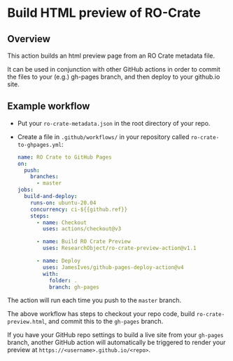 # Build HTML preview of RO-Crate

## Overview

This action builds an html preview page from an RO Crate metadata file.

It can be used in conjunction with other GitHub actions in order to
commit the files to your (e.g.) gh-pages branch,
and then deploy to your github.io site.

## Example workflow

- Put your `ro-crate-metadata.json` in the root directory of your repo.

- Create a file in `.github/workflows/` in your repository called `ro-crate-to-ghpages.yml`:

  ```yaml
  name: RO Crate to GitHub Pages
  on:
    push:
      branches:
        - master
  jobs:
    build-and-deploy:
      runs-on: ubuntu-20.04
      concurrency: ci-${{github.ref}}
      steps:
        - name: Checkout
          uses: actions/checkout@v3

        - name: Build RO Crate Preview
          uses: ResearchObject/ro-crate-preview-action@v1.1

        - name: Deploy
          uses: JamesIves/github-pages-deploy-action@v4
          with:
            folder: .
            branch: gh-pages
  ```

The action will run each time you push to the `master` branch.

The above workflow has steps to checkout your repo code, build `ro-crate-preview.html`,
and commit this to the `gh-pages` branch.

If you have your GitHub repo settings to build a live site from your `gh-pages` branch,
another GitHub action will automatically be triggered to render your preview at
`https://<username>.github.io/<repo>`.
